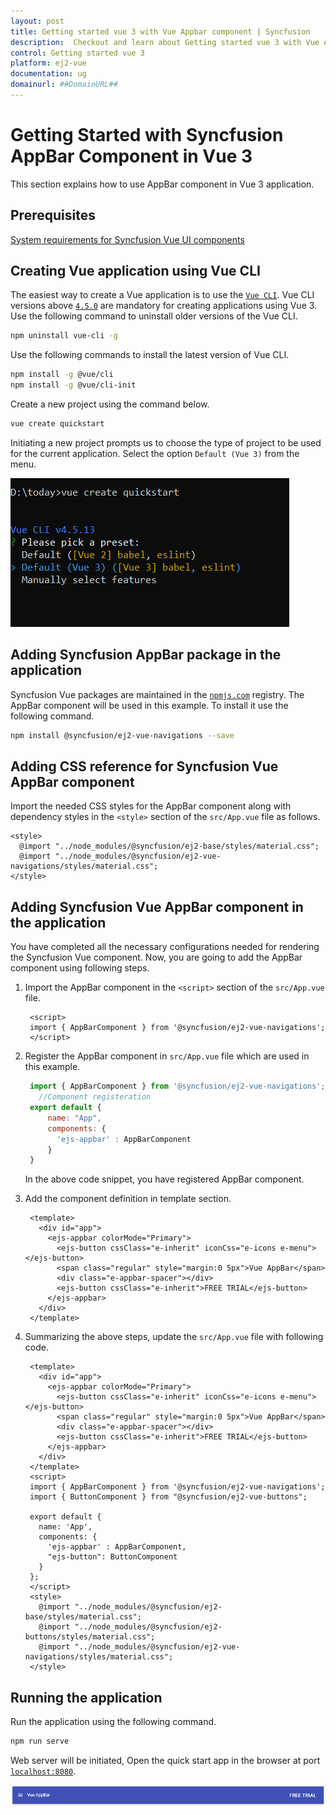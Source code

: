 ```yaml
---
layout: post
title: Getting started vue 3 with Vue Appbar component | Syncfusion
description:  Checkout and learn about Getting started vue 3 with Vue Appbar component of Syncfusion Essential JS 2 and more details.
control: Getting started vue 3 
platform: ej2-vue
documentation: ug
domainurl: ##DomainURL##
---
```


# Getting Started with Syncfusion AppBar Component in Vue 3

This section explains how to use AppBar component in Vue 3 application.

## Prerequisites

[System requirements for Syncfusion Vue UI components](https://ej2.syncfusion.com/vue/documentation/system-requirements/)

## Creating Vue application using Vue CLI

The easiest way to create a Vue application is to use the [`Vue CLI`](https://github.com/vuejs/vue-cli). Vue CLI versions above [`4.5.0`](https://v3.vuejs.org/guide/migration/introduction.html#vue-cli) are mandatory for creating applications using Vue 3. Use the following command to uninstall older versions of the Vue CLI.

```bash
npm uninstall vue-cli -g

```

Use the following commands to install the latest version of Vue CLI.

```bash
npm install -g @vue/cli
npm install -g @vue/cli-init
```

Create a new project using the command below.

```bash
vue create quickstart

```

Initiating a new project prompts us to choose the type of project to be used for the current application. Select the option `Default (Vue 3)` from the menu.

![Reference](./images/vue3-terminal.png)

## Adding Syncfusion AppBar package in the application

 Syncfusion Vue packages are maintained in the [`npmjs.com`](https://www.npmjs.com/~syncfusionorg) registry. The AppBar component will be used in this example. To install it use the following command.

```bash
npm install @syncfusion/ej2-vue-navigations --save
```

## Adding CSS reference for Syncfusion Vue AppBar component

Import the needed CSS styles for the AppBar component along with dependency styles in the `<style>` section of the `src/App.vue` file as follows.

```
<style>
  @import "../node_modules/@syncfusion/ej2-base/styles/material.css";
  @import "../node_modules/@syncfusion/ej2-vue-navigations/styles/material.css";
</style>
```

## Adding Syncfusion Vue AppBar component in the application

You have completed all the necessary configurations needed for rendering the Syncfusion Vue component. Now, you are going to add the AppBar component using following steps.

  1. Import the AppBar component in the `<script>` section of the `src/App.vue` file.

     ```
      <script>
      import { AppBarComponent } from '@syncfusion/ej2-vue-navigations';
      </script>

     ```
  2. Register the AppBar component in `src/App.vue` file which are used in this example.

     ```js
      import { AppBarComponent } from '@syncfusion/ej2-vue-navigations';
        //Component registeration
      export default {
          name: "App",
          components: {
            'ejs-appbar' : AppBarComponent
          }
      }
     ```

     In the above code snippet, you have registered AppBar component.

  3. Add the component definition in template section.

     ```
      <template>
        <div id="app">
          <ejs-appbar colorMode="Primary">
            <ejs-button cssClass="e-inherit" iconCss="e-icons e-menu"></ejs-button>
            <span class="regular" style="margin:0 5px">Vue AppBar</span>
            <div class="e-appbar-spacer"></div>
            <ejs-button cssClass="e-inherit">FREE TRIAL</ejs-button>
          </ejs-appbar>
        </div>
      </template>
     ```
  4. Summarizing the above steps, update the `src/App.vue` file with following code.
  
     ```
      <template>
        <div id="app">
          <ejs-appbar colorMode="Primary">
            <ejs-button cssClass="e-inherit" iconCss="e-icons e-menu"></ejs-button>
            <span class="regular" style="margin:0 5px">Vue AppBar</span>
            <div class="e-appbar-spacer"></div>
            <ejs-button cssClass="e-inherit">FREE TRIAL</ejs-button>
          </ejs-appbar>
        </div>
      </template>
      <script>
      import { AppBarComponent } from '@syncfusion/ej2-vue-navigations';
      import { ButtonComponent } from "@syncfusion/ej2-vue-buttons";

      export default {
        name: 'App',
        components: {
          'ejs-appbar' : AppBarComponent,
          "ejs-button": ButtonComponent
        }
      };
      </script>
      <style>
        @import "../node_modules/@syncfusion/ej2-base/styles/material.css";
        @import "../node_modules/@syncfusion/ej2-buttons/styles/material.css";
        @import "../node_modules/@syncfusion/ej2-vue-navigations/styles/material.css";
      </style>
     ```

## Running the application

Run the application using the following command.

```bash
npm run serve
```

Web server will be initiated, Open the quick start app in the browser at port [`localhost:8080`](http://localhost:8080/).

![Output](./images/appbar.png)
